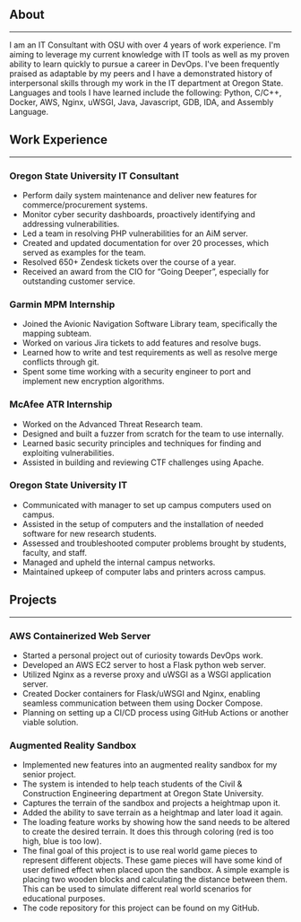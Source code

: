 ## About
---
<p id="main-content">
I am an IT Consultant with OSU with over 4 years of work experience. I'm aiming to leverage my current knowledge with IT tools as well as my proven ability to learn quickly to pursue a career in DevOps. I've been frequently praised as
adaptable by my peers and I have a demonstrated history of interpersonal skills through my work in the IT department at Oregon State. Languages and tools I have learned include the following: Python, C/C++, Docker, AWS, Nginx, uWSGI, Java, Javascript, GDB, IDA, and Assembly Language.</p>

## Work Experience
---
### Oregon State University IT Consultant
<ul id="main-content">
  <li>Perform daily system maintenance and deliver new features for commerce/procurement systems.</li>
  <li>Monitor cyber security dashboards, proactively identifying and addressing vulnerabilities.</li>
  <li>Led a team in resolving PHP vulnerabilities for an AiM server.</li>
  <li>Created and updated documentation for over 20 processes, which served as examples for the team.</li>
  <li>Resolved 650+ Zendesk tickets over the course of a year.</li>
  <li>Received an award from the CIO for “Going Deeper”, especially for outstanding customer service.</li>

</ul>

### Garmin MPM Internship
<ul id="main-content">
  <li>Joined the Avionic Navigation Software Library team, specifically the mapping subteam.</li>
  <li>Worked on various Jira tickets to add features and resolve bugs.</li>
  <li>Learned how to write and test requirements as well as resolve merge conflicts through git.</li>
  <li>Spent some time working with a security engineer to port and implement new encryption algorithms.</li>
</ul>

### McAfee ATR Internship
<ul id="main-content">
  <li>Worked on the Advanced Threat Research team.</li>
  <li>Designed and built a fuzzer from scratch for the team to use internally.</li>
  <li>Learned basic security principles and techniques for finding and exploiting vulnerabilities.</li>
  <li>Assisted in building and reviewing CTF challenges using Apache.</li>
</ul>

### Oregon State University IT
<ul id="main-content">
  <li>Communicated with manager to set up campus computers used on campus.</li>
  <li>Assisted in the setup of computers and the installation of needed software for new research students.</li>
  <li>Assessed and troubleshooted computer problems brought by students, faculty, and staff.</li>
  <li>Managed and upheld the internal campus networks.</li>
  <li>Maintained upkeep of computer labs and printers across campus.</li>
</ul>

## Projects
---
### AWS Containerized Web Server
<ul id="main-content">
  <li>Started a personal project out of curiosity towards DevOps work.</li>
  <li>Developed an AWS EC2 server to host a Flask python web server.</li>
  <li>Utilized Nginx as a reverse proxy and uWSGI as a WSGI application server.</li>
  <li>Created Docker containers for Flask/uWSGI and Nginx, enabling seamless communication between them using Docker Compose.</li>
  <li>Planning on setting up a CI/CD process using GitHub Actions or another viable solution.</li>
</ul>

### Augmented Reality Sandbox
<ul id="main-content">
  <li>Implemented new features into an augmented reality sandbox for my senior project.</li>
  <li>The system is intended to help teach students of the Civil & Construction Engineering department at Oregon State University.</li>
  <li>Captures the terrain of the sandbox and projects a heightmap upon it.</li>
  <li>Added the ability to save terrain as a heightmap and later load it again.</li>
  <li>The loading feature works by showing how the sand needs to be altered to create the desired terrain. It does this through coloring (red is too high, blue is too low).</li>
  <li>The final goal of this project is to use real world game pieces to represent different objects. These game pieces will have some kind of user defined effect when placed upon the sandbox. A simple example is placing two wooden blocks and calculating the distance between them. This can be used to simulate different real world scenarios for educational purposes.</li>
  <li>The code repository for this project can be found on my GitHub.</li>
</ul>
